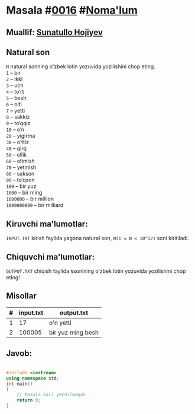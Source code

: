 
<h1>Masala #<a href="https://robocontest.uz/tasks/0016">0016</a> #<a href="https://robocontest.uz/tasks?category=1">Noma'lum</a></h1>
<h2> Muallif: <a href="https://robocontest.uz/profile/sunnat">Sunatullo Hojiyev</a></h2>
<h2>Natural son</h2>
<p><code>N</code> natural sonning o'zbek lotin yozuvida yozilishini chop eting.<br>
<code>1</code> – bir<br>
<code>2</code> – ikki<br>
<code>3</code> – uch<br>
<code>4</code> – to’rt<br>
<code>5</code> – besh<br>
<code>6</code> – olti<br>
<code>7</code> – yetti<br>
<code>8</code> – sakkiz<br>
<code>9</code> – to’qqiz<br>
<code>10</code> – o’n<br>
<code>20</code> – yigirma<br>
<code>30</code> – o’ttiz<br>
<code>40</code> – qirq<br>
<code>50</code> – ellik<br>
<code>60</code> – oltmish<br>
<code>70</code> – yetmish<br>
<code>80</code> – sakson<br>
<code>90</code> – to’qson<br>
<code>100</code> – bir yuz<br>
<code>1000</code> – bir ming<br>
<code>1000000</code> – bir million<br>
<code>1000000000</code> – bir milliard</p>
<h2>Kiruvchi ma'lumotlar:</h2>
<p><code>INPUT.TXT</code> kirish faylida yagona natural son, <code>N(1 ≤ N < 10^12)</code> soni kiritiladi.</p>
<h2>Chiquvchi ma'lumotlar:</h2>
<p><code>OUTPUT.TXT</code> chiqish faylida <code>N</code>sonining o’zbek lotin yozuvida yozilishini chop eting!</p>
<h2>Misollar</h2>
<table>
    <thead>
        <tr>
            <th>#</th>
            <th>input.txt</th>
            <th>output.txt</th>
        </tr>
    </thead>
    <tbody>
            <tr>
                <td>1</td>
                <td>17</td>
                <td>o'n yetti</td>
            </tr>
            <tr>
                <td>2</td>
                <td>100005</td>
                <td>bir yuz ming besh</td>
            </tr>
    </tbody>
    </table>
    
<h2>Javob:</h2>

######
```cpp
#include <iostream>
using namespace std;
int main()
{
    // Masala hali yechilmagan
    return 0;
}
```
